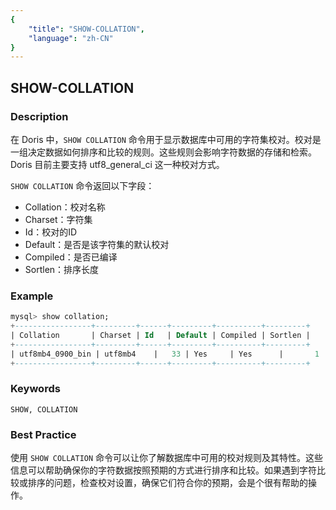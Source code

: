 ```yaml
---
{
    "title": "SHOW-COLLATION",
    "language": "zh-CN"
}
---
```


<!--
Licensed to the Apache Software Foundation (ASF) under one
or more contributor license agreements.  See the NOTICE file
distributed with this work for additional information
regarding copyright ownership.  The ASF licenses this file
to you under the Apache License, Version 2.0 (the
"License"); you may not use this file except in compliance
with the License.  You may obtain a copy of the License at

  http://www.apache.org/licenses/LICENSE-2.0

Unless required by applicable law or agreed to in writing,
software distributed under the License is distributed on an
"AS IS" BASIS, WITHOUT WARRANTIES OR CONDITIONS OF ANY
KIND, either express or implied.  See the License for the
specific language governing permissions and limitations
under the License.
-->

## SHOW-COLLATION

### Description

在 Doris 中，`SHOW COLLATION` 命令用于显示数据库中可用的字符集校对。校对是一组决定数据如何排序和比较的规则。这些规则会影响字符数据的存储和检索。Doris 目前主要支持 utf8_general_ci 这一种校对方式。

`SHOW COLLATION` 命令返回以下字段：

* Collation：校对名称
* Charset：字符集
* Id：校对的ID
* Default：是否是该字符集的默认校对
* Compiled：是否已编译
* Sortlen：排序长度

### Example

```sql
mysql> show collation;
+-----------------+---------+------+---------+----------+---------+
| Collation       | Charset | Id   | Default | Compiled | Sortlen |
+-----------------+---------+------+---------+----------+---------+
| utf8mb4_0900_bin | utf8mb4    |   33 | Yes     | Yes      |       1 |
+-----------------+---------+------+---------+----------+---------+
```

### Keywords

    SHOW, COLLATION

### Best Practice

使用 `SHOW COLLATION` 命令可以让你了解数据库中可用的校对规则及其特性。这些信息可以帮助确保你的字符数据按照预期的方式进行排序和比较。如果遇到字符比较或排序的问题，检查校对设置，确保它们符合你的预期，会是个很有帮助的操作。
